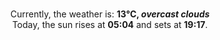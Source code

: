 <p  align="center"><br/>Currently, the weather is: <b> 13°C, <i>overcast clouds</i></b></br>Today, the sun rises at <b>05:04</b> and sets at <b>19:17</b>.</p>